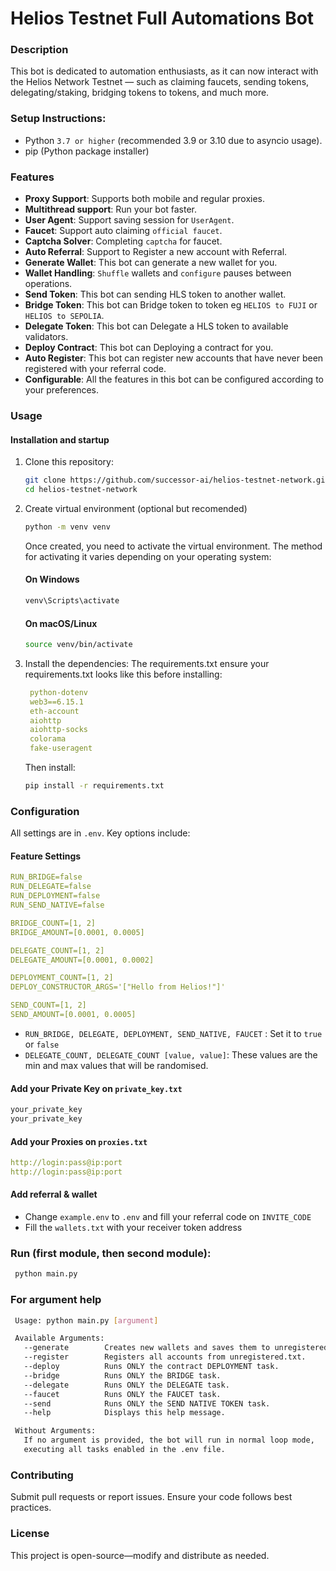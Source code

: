 # Helios Testnet Full Automations Bot

### Description
This bot is dedicated to automation enthusiasts, as it can now interact with the Helios Network Testnet — such as claiming faucets, sending tokens, delegating/staking, bridging tokens to tokens, and much more.

### Setup Instructions:
-  Python `3.7 or higher` (recommended 3.9 or 3.10 due to asyncio usage).
-  pip (Python package installer)

### Features
-  **Proxy Support**: Supports both mobile and regular proxies.
-  **Multithread support**: Run your bot faster.
-  **User Agent**: Support saving session for `UserAgent`.
-  **Faucet**: Support auto claiming `official faucet`.
-  **Captcha Solver**: Completing `captcha` for faucet.
-  **Auto Referral**: Support to Register a new account with Referral.
-  **Generate Wallet**: This bot can generate a new wallet for you.
-  **Wallet Handling**: `Shuffle` wallets and `configure` pauses between operations.
-  **Send Token**: This bot can sending HLS token to another wallet.
-  **Bridge Token**: This bot can Bridge token to token eg `HELIOS to FUJI` or `HELIOS to SEPOLIA`.
-  **Delegate Token**: This bot can Delegate a HLS token to available validators.
-  **Deploy Contract**: This bot can Deploying a contract for you.
-  **Auto Register**: This bot can register new accounts that have never been registered with your referral code.
-  **Configurable**: All the features in this bot can be configured according to your preferences.


### Usage
#### Installation and startup

1. Clone this repository:
   ```bash
   git clone https://github.com/successor-ai/helios-testnet-network.git
   cd helios-testnet-network
   ```
2. Create virtual environment (optional but recomended)
   ```bash
   python -m venv venv
   ```

   Once created, you need to activate the virtual environment. The method for activating it varies depending on your operating system:
   
    #### On Windows
    ```bash
    venv\Scripts\activate
    ```
    #### On macOS/Linux
    ```bash
    source venv/bin/activate
    ```
3. Install the dependencies:
   The requirements.txt ensure your requirements.txt looks like this before installing:
   ```yaml
    python-dotenv
    web3==6.15.1
    eth-account
    aiohttp
    aiohttp-socks
    colorama
    fake-useragent
   ```
   Then install:
   ```bash
   pip install -r requirements.txt
   ```    

### Configuration
All settings are in `.env`. Key options include:

#### Feature Settings
```yaml
RUN_BRIDGE=false
RUN_DELEGATE=false
RUN_DEPLOYMENT=false
RUN_SEND_NATIVE=false

BRIDGE_COUNT=[1, 2]
BRIDGE_AMOUNT=[0.0001, 0.0005]

DELEGATE_COUNT=[1, 2]
DELEGATE_AMOUNT=[0.0001, 0.0002]

DEPLOYMENT_COUNT=[1, 2]
DEPLOY_CONSTRUCTOR_ARGS='["Hello from Helios!"]'

SEND_COUNT=[1, 2]
SEND_AMOUNT=[0.0001, 0.0005]
```

- `RUN_BRIDGE, DELEGATE, DEPLOYMENT, SEND_NATIVE, FAUCET` : Set it to `true` or `false`
- `DELEGATE_COUNT, DELEGATE_COUNT [value, value]`: These values are the min and max values that will be randomised.

#### Add your Private Key on `private_key.txt`
   ```txt
   your_private_key
   your_private_key
   ```
#### Add your Proxies on `proxies.txt`
   ```yaml
   http://login:pass@ip:port
   http://login:pass@ip:port
   ```
#### Add referral & wallet
   - Change `example.env` to `.env` and fill your referral code on `INVITE_CODE`
   - Fill the `wallets.txt` with your receiver token address

### Run (first module, then second module):
   ```bash
    python main.py
   ```

### For argument help
   ```bash
    Usage: python main.py [argument]

    Available Arguments:
      --generate        Creates new wallets and saves them to unregistered.txt.
      --register        Registers all accounts from unregistered.txt.
      --deploy          Runs ONLY the contract DEPLOYMENT task.
      --bridge          Runs ONLY the BRIDGE task.
      --delegate        Runs ONLY the DELEGATE task.
      --faucet          Runs ONLY the FAUCET task.
      --send            Runs ONLY the SEND NATIVE TOKEN task.      
      --help            Displays this help message.

    Without Arguments:
      If no argument is provided, the bot will run in normal loop mode,
      executing all tasks enabled in the .env file.
   ```
     
### Contributing

Submit pull requests or report issues. Ensure your code follows best practices.

### License

This project is open-source—modify and distribute as needed.
